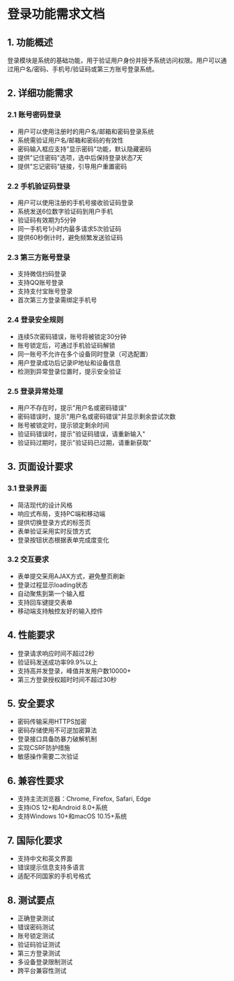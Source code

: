 # 登录功能需求文档

## 1. 功能概述

登录模块是系统的基础功能，用于验证用户身份并授予系统访问权限。用户可以通过用户名/密码、手机号/验证码或第三方账号登录系统。

## 2. 详细功能需求

### 2.1 账号密码登录

- 用户可以使用注册时的用户名/邮箱和密码登录系统
- 系统需验证用户名/邮箱和密码的有效性
- 密码输入框应支持"显示密码"功能，默认隐藏密码
- 提供"记住密码"选项，选中后保持登录状态7天
- 提供"忘记密码"链接，引导用户重置密码

### 2.2 手机验证码登录

- 用户可以使用注册的手机号接收验证码登录
- 系统发送6位数字验证码到用户手机
- 验证码有效期为5分钟
- 同一手机号1小时内最多请求5次验证码
- 提供60秒倒计时，避免频繁发送验证码

### 2.3 第三方账号登录

- 支持微信扫码登录
- 支持QQ账号登录
- 支持支付宝账号登录
- 首次第三方登录需绑定手机号

### 2.4 登录安全规则

- 连续5次密码错误，账号将被锁定30分钟
- 账号锁定后，可通过手机验证码解锁
- 同一账号不允许在多个设备同时登录（可选配置）
- 用户登录成功后记录IP地址和设备信息
- 检测到异常登录位置时，提示安全验证

### 2.5 登录异常处理

- 用户不存在时，提示"用户名或密码错误"
- 密码错误时，提示"用户名或密码错误"并显示剩余尝试次数
- 账号被锁定时，提示锁定剩余时间
- 验证码错误时，提示"验证码错误，请重新输入"
- 验证码过期时，提示"验证码已过期，请重新获取"

## 3. 页面设计要求

### 3.1 登录界面

- 简洁现代的设计风格
- 响应式布局，支持PC端和移动端
- 提供切换登录方式的标签页
- 表单验证采用实时反馈方式
- 登录按钮状态根据表单完成度变化

### 3.2 交互要求

- 表单提交采用AJAX方式，避免整页刷新
- 登录过程显示loading状态
- 自动聚焦到第一个输入框
- 支持回车键提交表单
- 移动端支持触控友好的输入控件

## 4. 性能要求

- 登录请求响应时间不超过2秒
- 验证码发送成功率99.9%以上
- 支持高并发登录，峰值并发用户数10000+
- 第三方登录授权超时时间不超过30秒

## 5. 安全要求

- 密码传输采用HTTPS加密
- 密码存储使用不可逆加密算法
- 登录接口具备防暴力破解机制
- 实现CSRF防护措施
- 敏感操作需要二次验证

## 6. 兼容性要求

- 支持主流浏览器：Chrome, Firefox, Safari, Edge
- 支持iOS 12+和Android 8.0+系统
- 支持Windows 10+和macOS 10.15+系统

## 7. 国际化要求

- 支持中文和英文界面
- 错误提示信息支持多语言
- 适配不同国家的手机号格式

## 8. 测试要点

- 正确登录测试
- 错误密码测试
- 账号锁定测试
- 验证码验证测试
- 第三方登录测试
- 多设备登录限制测试
- 跨平台兼容性测试 